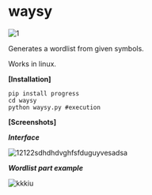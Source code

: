 # waysy

![1](https://user-images.githubusercontent.com/107361374/205445206-18085379-fe8c-4fb8-93fa-737a0c6bd1f2.png)


Generates a wordlist from given symbols.

Works in linux.

**[Installation]**
```git clone https://github.com/Elliot-Goodwill/waysy.git
pip install progress
cd waysy
python waysy.py #execution
```
**[Screenshots]**

***Interface***

![12122sdhdhdvghfsfduguyvesadsa](https://user-images.githubusercontent.com/107361374/205445238-0a9c8b7b-0927-4a20-af59-6e9957d076f8.png)

***Wordlist part example***

![kkkiu](https://user-images.githubusercontent.com/107361374/205445241-5f01fd26-c314-4e3b-adde-9f9d63a224c4.png)
